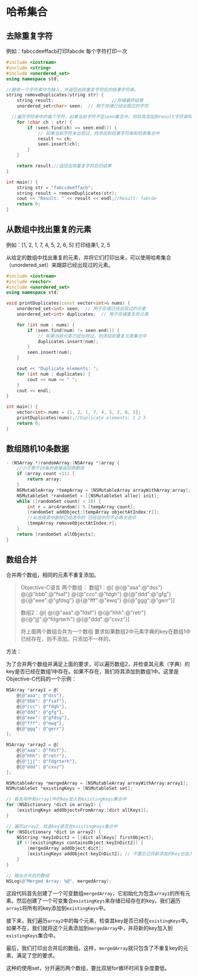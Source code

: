 # 哈希集合

## 去除重复字符

例如：fabccdeeffacb打印fabcde 每个字符打印一次

```c++
#include <iostream>
#include <string>
#include <unordered_set>
using namespace std;

//接收一个字符串作为输入，并返回去除重复字符后的结果字符串。
string removeDuplicates(string str) {
    string result;						//存储最终结果
    unordered_set<char> seen;  // 用于存储已经出现过的字符

  //遍历字符串中的每个字符，如果当前字符不在seen集合中，则将其添加到result字符串和seen集合中。
    for (char ch : str) {
        if (seen.find(ch) == seen.end()) {
            // 如果当前字符未出现过，则添加到结果字符串和哈希集合中
            result += ch;
            seen.insert(ch);
        }
    }

    return result;//返回去除重复字符后的结果
}

int main() {
    string str = "fabccdeeffacb";
    string result = removeDuplicates(str);
    cout << "Result: " << result << endl;//Result: fabcde
    return 0;
}
```

## 从数组中找出重复的元素

例如：[1, 2, 1, 7, 4, 5, 2, 6, 5] 打印结果1, 2, 5

从给定的数组中找出重复的元素，并将它们打印出来，可以使用哈希集合（unordered_set）来跟踪已经出现过的元素。

```c++
#include <iostream>
#include <vector>
#include <unordered_set>
using namespace std;

void printDuplicates(const vector<int>& nums) {
    unordered_set<int> seen;  // 用于存储已经出现过的元素
    unordered_set<int> duplicates;  // 用于存储重复的元素

    for (int num : nums) {
        if (seen.find(num) != seen.end()) {
            // 如果当前元素已经出现过，则添加到重复元素集合中
            duplicates.insert(num);
        }
        seen.insert(num);
    }

    cout << "Duplicate elements: ";
    for (int num : duplicates) {
        cout << num << " ";
    }
    cout << endl;
}

int main() {
    vector<int> nums = {1, 2, 1, 7, 4, 5, 2, 6, 5};
    printDuplicates(nums);//Duplicate elements: 1 2 5
    return 0;
}
```

## 数组随机10条数据

```objective-c
- (NSArray *)randomArray:(NSArray *)array {
    //小于等于10条的直接返回原数组
    if (array.count <11) {
        return array;
    }
    NSMutableArray *tempArray = [NSMutableArray arrayWithArray:array];
    NSMutableSet *randomSet = [[NSMutableSet alloc] init];
    while ([randomSet count] < 10) {
        int r = arc4random() % [tempArray count];
        [randomSet addObject:[tempArray objectAtIndex:r]];
        //从选择源中删除已经选中的 已经选中的不必再次选中
        [tempArray removeObjectAtIndex:r];
    }
    return [randomSet allObjects];
}
```

## 数组合并

合并两个数组，相同的元素不重复添加。

> Objective-C语言 两个数组：
> 数组1：@[
> @{@"aaa":@"dss"}
> @{@"bbb":@"fsaf"}
> @{@"ccc":@"fdgh"}
> @{@"ddd":@"gfg"}
> @{@"eee":@"gfdsg"}
> @{@"fff":@"ewq"}
> @{@"ggg":@"gerr"}]
>
> 数组2：@[
> @{@"aaa":@"fdsf"}
> @{@"hhh":@"retr"}
> @{@"jjj":@"fdgrterh"}
> @{@"ddd":@"cxvz"}]
>
> 将上面两个数组合并为一个数组
> 要求如果数组2中元素字典的key在数组1中已经存在，则不添加。只添加不一样的。

方法：

为了合并两个数组并满足上面的要求，可以遍历数组2，并检查其元素（字典）的key是否已经在数组1中存在。如果不存在，我们将其添加到数组1中。这里是Objective-C代码的一个示例：

```objective-c
NSArray *array1 = @[
    @{@"aaa": @"dss"},
    @{@"bbb": @"fsaf"},
    @{@"ccc": @"fdgh"},
    @{@"ddd": @"gfg"},
    @{@"eee": @"gfdsg"},
    @{@"fff": @"ewq"},
    @{@"ggg": @"gerr"}
];

NSArray *array2 = @[
    @{@"aaa": @"fdsf"},
    @{@"hhh": @"retr"},
    @{@"jjj": @"fdgrterh"},
    @{@"ddd": @"cxvz"}
];

NSMutableArray *mergedArray = [NSMutableArray arrayWithArray:array1];
NSMutableSet *existingKeys = [NSMutableSet set];

// 首先将所有array1中的key加入到existingKeys集合中
for (NSDictionary *dict in array1) {
    [existingKeys addObjectsFromArray:[dict allKeys]];
}

// 遍历array2，检查key是否在existingKeys集合中
for (NSDictionary *dict in array2) {
    NSString *keyInDict2 = [[dict allKeys] firstObject];
    if (![existingKeys containsObject:keyInDict2]) {
        [mergedArray addObject:dict];
        [existingKeys addObject:keyInDict2]; // 不要忘记将新添加的key也加入到existingKeys集合中
    }
}

// 输出合并后的数组
NSLog(@"Merged Array: %@", mergedArray);
```

这段代码首先创建了一个可变数组`mergedArray`，它初始化为包含`array1`的所有元素。然后创建了一个可变集合`existingKeys`来存储已经存在的key。我们遍历`array1`将所有的key添加到`existingKeys`中。

接下来，我们遍历`array2`中的每个元素，检查其key是否已经在`existingKeys`中。如果不在，我们就将这个元素添加到`mergedArray`中，并将新的key加入到`existingKeys`集合中。

最后，我们打印出合并后的数组。这样，`mergedArray`就只包含了不重复key的元素，满足了您的要求。

这种的使用set，分开遍历两个数组，要比双层for循环时间复杂度要低。
